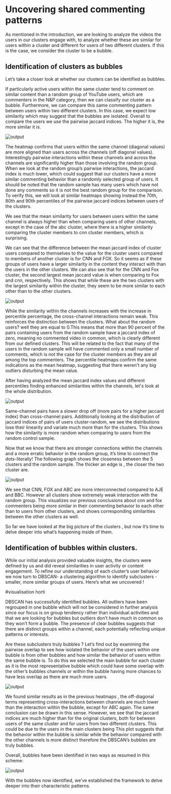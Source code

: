 # Uncovering shared commenting patterns 

As mentioned in the introduction, we are looking to analyze the videos the users in our clusters engage with, to analyze whether these are similar for users within a cluster and different for users of two different clusters. If this is the case, we consider the cluster to be a bubble.

## Identification of clusters as bubbles

Let’s take a closer look at whether our clusters can be identified as bubbles. 

If particularly active users within the same cluster tend to comment on similar content than a random group of YouTube users, which are commenters in the N&P category, then we can classify our cluster as a bubble. Furthermore, we can compare this same commenting pattern between users within two different clusters. In this case, we expect low similarity which may suggest that the bubbles are isolated. Overall to compare the users we use the pairwise jaccard indices. The higher it is, the more similar it is. 

![output](/assets/img/mean_heatmap1.png)

The heatmap confirms that users within the same channel (diagonal values) are more aligned than users across the channels (off diagonal values). Interestingly pairwise interactions within these channels and across the channels are significantly higher than those involving the random group.  When we look at the random group’s pairwise interactions, the jaccard index is much lower, which could suggest that our clusters have a more similar commenting behavior than a randomly selected group of users. It should be noted that the random sample has many users which have not done any comments so it is not the best random group for the comparison. To verify this, we will look at similar heatmaps showing instead the 70th, 80th and 90th percentiles of the pairwise jaccard indices between users of the clusters.

We see that the mean similarity for users between users within the same channel is always higher than when comparing users of other channels, except in the case of the abc cluster, where there is a higher similarity comparing the cluster members to cnn cluster members, which is surprising.

We can see that the difference between the mean jaccard index of cluster users compared to themselves to the value for the cluster users compared to members of another cluster is for CNN and FOX. So it seems as if these groups of users have a larger similarity in the content they interact with than the users in the other clusters. We can also see that for the CNN and Fox cluster, the second largest mean jaccard value is when comparing to Fox and cnn, respectively. This shows that while these are the two clusters with the largest similarity within the cluster, they seem to be more similar to each other than to the other clusters.


![output](/assets/img/heatmapS.png)

While the similarity within the channels increases with the increase in percentile percentage,  the cross-channel interactions remain weak. This reinforces the distinction between the clusters. What about the random users? well they are equal to 0.This means that more than 90 percent of the pairs containing users from the random sample have a jaccard index of zero, meaning no commented video in common, which is clearly different from our defined clusters. This will be related to the fact that many of the users in the random sample will have commented only a small number of comments, which is not the case for the cluster members as they are all among the top commenters.
The percentile heatmaps confirm the same indications as the mean heatmap, suggesting that there weren't any big outliers disturbing the mean value.

After having analyzed the mean jaccard index values and different percentiles finding enhanced similarities within the channels, let's look at the whole distribution.


![output](/assets/img/jaccar_index.png)

Same-channel pairs have a slower drop off (more pairs for a higher jaccard index) than cross-channel pairs. Additionally looking at the distribution of jaccard indices of pairs of users cluster-random, we see the distributions lose their linearity and variate much more than for the clusters. This shows how the similarity is more random when comparing to users from the random control sample.

Now that we know that there are stronger connections within the channels and a more erratic behavior in the random group, it’s time to connect the dots-literally!
The following graph shows the closeness between the 5 clusters and the random sample. The thicker an edge is , the closer the two cluster are. 

![output](/assets/img/cluster_netword_channel.jpg)

We see that CNN, FOX and ABC are more interconnected compared to AJE and BBC. However all clusters show extremely weak interaction with the random group. This visualizes our previous conclusions about cnn and fox commenters being more similar in their commenting behavior to each other than to users from other clusters, and shows corresponding similarities between the other clusters as well.

So far we have looked at the big picture of the clusters , but now it’s time to delve deeper into what’s happening inside of them.   
  


## Identification of bubbles **within** clusters. 

While our initial analysis provided valuable insights, the clusters were defined by us and did reveal similarities in user activity or content engagement. To refine our understanding of each cluster’s user behavior we now turn to DBSCAN- a clustering algorithm to identify subclusters - smaller, more similar groups of users. Here’s what we uncovered ! 

#visualisation horti


DBSCAN has successfully identified bubbles. All outliers have been regrouped in one bubble which will not be considered in further analysis since our focus is on group tendency rather than individual activities and that we are looking for bubbles but outliers don’t have much in common so they won’t form a bubble. 
The presence of clear bubbles suggests that there are distinct groups within a channel, each potentially reflecting unique patterns or interests. 

Are these subclusters truly bubbles ? Let’s find out by examining the pairwise overlap to see how isolated the behavior of the users within one bubble is from other bubbles and how similar the behavior of users within the same bubble is. To do this we selected the main bubble for each cluster as it is the most representative bubble which could have some overlap with the other’s bubbles channels or within the bubble having more chances to have less overlap as there are much more users. 

![output](/assets/img/mean_jac.png)

We found similar results as in the previous heatmaps , the off-diagonal terms representing cross-interactions between channels are much lower than the interaction within the bubble, except for ABC again. The same conclusion can be drawn in this sense. However, we see that the jaccard indices are much higher than for the original clusters, both for between users of the same cluster and for users from two different clusters. This could be due to the users in the main clusters being This plot suggests that the behavior within the bubble is similar while the behavior compared with the other channels is more distinct therefore the DBSCAN’s bubbles are truly bubbles. 

Overall, bubbles have been identified in two ways as resumed in this scheme:


![output](/assets/img/shcema.jpg)

With the bubbles now identified, we’ve established the framework to delve deeper into their characteristic patterns.

